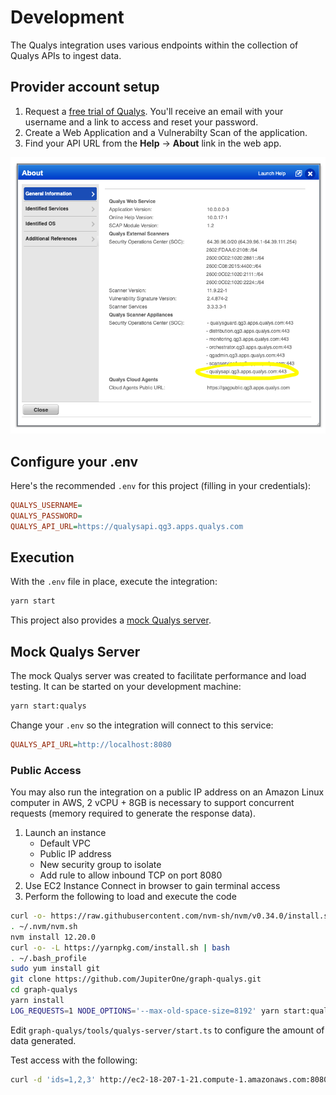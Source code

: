 # Development

The Qualys integration uses various endpoints within the collection of Qualys
APIs to ingest data.

## Provider account setup

1. Request a [free trial of Qualys](https://www.qualys.com/free-trial/). You'll
   receive an email with your username and a link to access and reset your
   password.
2. Create a Web Application and a Vulnerabilty Scan of the application.
3. Find your API URL from the **Help** -> **About** link in the web app.

![API URL from About Page](./images/qualys-help-about-api-url.png)

## Configure your .env

Here's the recommended `.env` for this project (filling in your credentials):

```ini
QUALYS_USERNAME=
QUALYS_PASSWORD=
QUALYS_API_URL=https://qualysapi.qg3.apps.qualys.com
```

## Execution

With the `.env` file in place, execute the integration:

```sh
yarn start
```

This project also provides a [mock Qualys server](#mock-qualys-server).

## Mock Qualys Server

The mock Qualys server was created to facilitate performance and load testing.
It can be started on your development machine:

```sh
yarn start:qualys
```

Change your `.env` so the integration will connect to this service:

```ini
QUALYS_API_URL=http://localhost:8080
```

### Public Access

You may also run the integration on a public IP address on an Amazon Linux
computer in AWS, 2 vCPU + 8GB is necessary to support concurrent requests
(memory required to generate the response data).

1. Launch an instance
   - Default VPC
   - Public IP address
   - New security group to isolate
   - Add rule to allow inbound TCP on port 8080
2. Use EC2 Instance Connect in browser to gain terminal access
3. Perform the following to load and execute the code

```sh
curl -o- https://raw.githubusercontent.com/nvm-sh/nvm/v0.34.0/install.sh | bash
. ~/.nvm/nvm.sh
nvm install 12.20.0
curl -o- -L https://yarnpkg.com/install.sh | bash
. ~/.bash_profile
sudo yum install git
git clone https://github.com/JupiterOne/graph-qualys.git
cd graph-qualys
yarn install
LOG_REQUESTS=1 NODE_OPTIONS='--max-old-space-size=8192' yarn start:qualys
```

Edit `graph-qualys/tools/qualys-server/start.ts` to configure the amount of data
generated.

Test access with the following:

```sh
curl -d 'ids=1,2,3' http://ec2-18-207-1-21.compute-1.amazonaws.com:8080/api/2.0/fo/asset/host/vm/detection/
```
